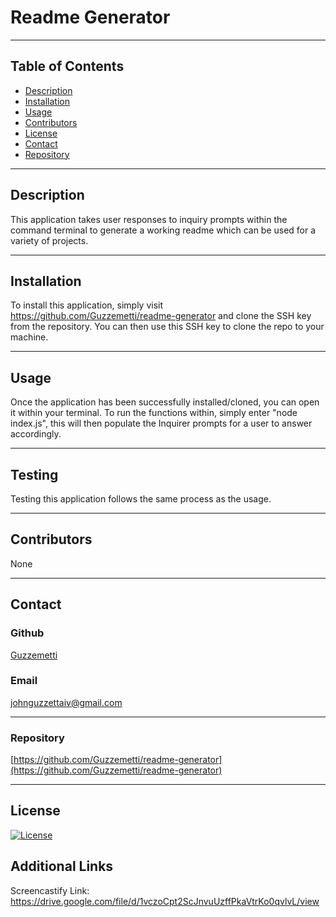 
  # Readme Generator
  
  ---
  ## Table of Contents
  * [Description](#description)
  * [Installation](#installation)
  * [Usage](#usage)
  * [Contributors](#contributors)
  * [License](#license)
  * [Contact](#contact)
  * [Repository](#repository)
  
  ---
  ## Description
  
  This application takes user responses to inquiry prompts within the command terminal to generate a working readme which can be used for a variety of projects.
  
  ---
  ## Installation

  To install this application, simply visit https://github.com/Guzzemetti/readme-generator and clone the SSH key from the repository. You can then use this SSH key to clone the repo to your machine.

  ---
  ## Usage

  Once the application has been successfully installed/cloned, you can open it within your terminal. To run the functions within, simply enter "node index.js", this will then populate the Inquirer prompts for a user to answer accordingly. 

  ---
  ## Testing

  Testing this application follows the same process as the usage.

  ---
  ## Contributors

  None

  ---
  ## Contact

  ### Github

  [Guzzemetti](https://github.com/Guzzemetti)

  ### Email 

  [johnguzzettaiv@gmail.com](johnguzzettaiv@gmail.com)

  ---
  ### Repository

  [https://github.com/Guzzemetti/readme-generator](https://github.com/Guzzemetti/readme-generator)

  ---
  ## License

  [![License](https://img.shields.io/badge/License-Apache_2.0-blue.svg)](https://opensource.org/licenses/Apache-2.0)
  

  ## Additional Links

  Screencastify Link: https://drive.google.com/file/d/1vczoCpt2ScJnvuUzffPkaVtrKo0qvlvL/view